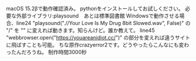macOS 15.2βで動作確認済み。
pythonをインストールしてお試しください。
必要な外部ライブラリ:playsound　あとは標準図書館
Windowsで動作させる場合、line24 "playsound(".//Your Love Is My Drug 8bit Slowed.wav", False)" の "/" を "\" に変えれば動きます。知らんけど。誰か教えて。
line45 "webbrowser.open("https://youareanidiot.cc/")" の部分を変えれば違うサイトに飛ばすことも可能。
ちな原作crazyerror2です。どうやったらこんなにも変わったんだろうね。
制作時間3000秒
